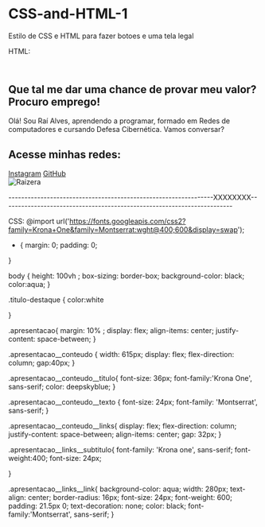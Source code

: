 # CSS-and-HTML-1
Estilo de CSS e HTML para fazer botoes e uma tela legal

HTML:
<!DOCTYPE html>
<html lang="pt-br">
<head>
    <meta charset="UTF-8">
    <meta http-equiv="X-UA-Compatible" content="IE=edge">
    <meta name="viewport" content="width=device-width, initial-scale=1.0">
    <title>Portifolio</title>
    <link rel="stylesheet" href="style.css">
</head>
<body>
    <header></header>
    <main class="apresentacao">
        <section class="apresentacao__conteudo">
            <h1 class="apresentacao__conteudo__titulo">Que tal me dar uma chance de provar meu valor?<strong class="titulo-destaque"> Procuro emprego!</strong></h1>
            <p class="apresentacao__conteudo__texto">Olá! Sou Raí Alves, aprendendo a programar, formado em Redes de computadores e cursando Defesa Cibernética. Vamos conversar?</p>
            <div class="apresentacao__conteudo__links">
                <h2 class="apresentacao__links__subtitulo">Acesse minhas redes:</h2>
                <a class="apresentacao__links__link" href="https://www.instagram.com/1raialves/">Instagram</a>
                <a class="apresentacao__links__link" href="https://github.com/raizeralves">GitHub</a>
            </div>
        </section>
        <img src="imagem.jpg" alt="Raizera">
    </main>
    <footer></footer>
    
</body>
</html>



----------------------------------------------------------------XXXXXXXX------------------------------------------------------------------------




CSS:
@import url('https://fonts.googleapis.com/css2?family=Krona+One&family=Montserrat:wght@400;600&display=swap');
* { 
    margin: 0;
    padding: 0;


}

body {
    height: 100vh ;
    box-sizing: border-box;
    background-color: black;
    color:aqua;
}

.titulo-destaque {
    color:white

}

.apresentacao{
    margin: 10% ;
    display: flex;
    align-items: center;
    justify-content: space-between;
}

.apresentacao__conteudo {
    width: 615px;
    display: flex;
    flex-direction: column;
    gap:40px;
}

.apresentacao__conteudo__titulo{
    font-size: 36px;
    font-family:'Krona One', sans-serif;
    color: deepskyblue;
}

.apresentacao__conteudo__texto {
    font-size: 24px;
    font-family: 'Montserrat', sans-serif;
}

.apresentacao__conteudo__links{
    display: flex;
    flex-direction: column;
    justify-content: space-between;
    align-items: center;
    gap: 32px;
}


.apresentacao__links__subtitulo{
    font-family: 'Krona one', sans-serif;
    font-weight:400;
    font-size: 24px;

    
}


.apresentacao__links__link{
    background-color: aqua;
    width: 280px;
    text-align: center;
    border-radius: 16px;
    font-size: 24px;
    font-weight: 600;
    padding: 21.5px 0;
    text-decoration: none;
    color: black;
    font-family:'Montserrat', sans-serif;
}



